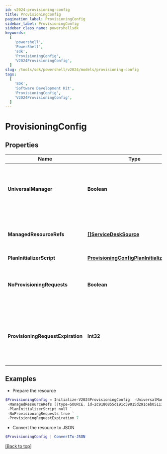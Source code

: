 ```yaml
---
id: v2024-provisioning-config
title: ProvisioningConfig
pagination_label: ProvisioningConfig
sidebar_label: ProvisioningConfig
sidebar_class_name: powershellsdk
keywords:
  [
    'powershell',
    'PowerShell',
    'sdk',
    'ProvisioningConfig',
    'V2024ProvisioningConfig',
  ]
slug: /tools/sdk/powershell/v2024/models/provisioning-config
tags:
  [
    'SDK',
    'Software Development Kit',
    'ProvisioningConfig',
    'V2024ProvisioningConfig',
  ]
---
```


# ProvisioningConfig

## Properties

| Name | Type | Description | Notes |
| --- | --- | --- | --- |
| **UniversalManager** | **Boolean** | Specifies whether this configuration is used to manage provisioning requests for all sources from the org. If true, no managedResourceRefs are allowed. | [optional] [readonly] [default to $false] |
| **ManagedResourceRefs** | [**[]ServiceDeskSource**](service-desk-source) | References to sources for the Service Desk integration template. May only be specified if universalManager is false. | [optional] |
| **PlanInitializerScript** | [**ProvisioningConfigPlanInitializerScript**](provisioning-config-plan-initializer-script) |  | [optional] |
| **NoProvisioningRequests** | **Boolean** | Name of an attribute that when true disables the saving of ProvisioningRequest objects whenever plans are sent through this integration. | [optional] [default to $false] |
| **ProvisioningRequestExpiration** | **Int32** | When saving pending requests is enabled, this defines the number of hours the request is allowed to live before it is considered expired and no longer affects plan compilation. | [optional] |

## Examples

- Prepare the resource

```powershell
$ProvisioningConfig = Initialize-V2024ProvisioningConfig  -UniversalManager true `
 -ManagedResourceRefs [{type=SOURCE, id=2c9180855d191c59015d291ceb051111, name=My Source 1}, {type=SOURCE, id=2c9180855d191c59015d291ceb052222, name=My Source 2}] `
 -PlanInitializerScript null `
 -NoProvisioningRequests true `
 -ProvisioningRequestExpiration 7
```

- Convert the resource to JSON

```powershell
$ProvisioningConfig | ConvertTo-JSON
```

[[Back to top]](#)
